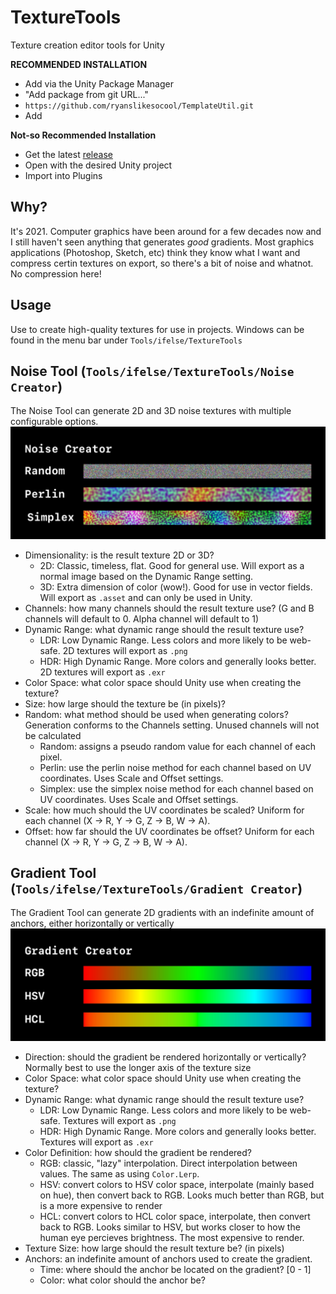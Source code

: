 # TextureTools
Texture creation editor tools for Unity

**RECOMMENDED INSTALLATION**
- Add via the Unity Package Manager
- "Add package from git URL..."
- `https://github.com/ryanslikesocool/TemplateUtil.git`
- Add

**Not-so Recommended Installation**
- Get the latest [release](https://github.com/ryanslikesocool/TemplateUtil/releases)
- Open with the desired Unity project
- Import into Plugins

## Why?
It's 2021.  Computer graphics have been around for a few decades now and I still haven't seen anything that generates *good* gradients.  Most graphics applications (Photoshop, Sketch, etc) think they know what I want and compress certin textures on export, so there's a bit of noise and whatnot.  No compression here!

## Usage
Use to create high-quality textures for use in projects.
Windows can be found in the menu bar under `Tools/ifelse/TextureTools`

## Noise Tool (`Tools/ifelse/TextureTools/Noise Creator`)
The Noise Tool can generate 2D and 3D noise textures with multiple configurable options.\
![Noise Tool sample image](images~/noiseSample.jpg)
- Dimensionality: is the result texture 2D or 3D?
    - 2D: Classic, timeless, flat.  Good for general use.  Will export as a normal image based on the Dynamic Range setting.
    - 3D: Extra dimension of color (wow!).  Good for use in vector fields.  Will export as `.asset` and can only be used in Unity.
- Channels: how many channels should the result texture use?  (G and B channels will default to 0.  Alpha channel will default to 1)
- Dynamic Range: what dynamic range should the result texture use?
    - LDR: Low Dynamic Range.  Less colors and more likely to be web-safe.  2D textures will export as `.png`
    - HDR: High Dynamic Range.  More colors and generally looks better.  2D textures will export as `.exr`
- Color Space: what color space should Unity use when creating the texture?
- Size: how large should the texture be (in pixels)?
- Random: what method should be used when generating colors?  Generation conforms to the Channels setting.  Unused channels will not be calculated
    - Random: assigns a pseudo random value for each channel of each pixel.
    - Perlin: use the perlin noise method for each channel based on UV coordinates.  Uses Scale and Offset settings.
    - Simplex: use the simplex noise method for each channel based on UV coordinates.  Uses Scale and Offset settings.
- Scale: how much should the UV coordinates be scaled?  Uniform for each channel (X -> R, Y -> G, Z -> B, W -> A).
- Offset: how far should the UV coordinates be offset?  Uniform for each channel (X -> R, Y -> G, Z -> B, W -> A).

## Gradient Tool (`Tools/ifelse/TextureTools/Gradient Creator`)
The Gradient Tool can generate 2D gradients with an indefinite amount of anchors, either horizontally or vertically\
![Gradient Tool sample image](images~/gradientSample.jpg)
- Direction: should the gradient be rendered horizontally or vertically?  Normally best to use the longer axis of the texture size
- Color Space: what color space should Unity use when creating the texture?
- Dynamic Range: what dynamic range should the result texture use?
    - LDR: Low Dynamic Range.  Less colors and more likely to be web-safe.  Textures will export as `.png`
    - HDR: High Dynamic Range.  More colors and generally looks better.  Textures will export as `.exr`
- Color Definition: how should the gradient be rendered?
    - RGB: classic, "lazy" interpolation.  Direct interpolation between values.  The same as using `Color.Lerp`.
    - HSV: convert colors to HSV color space, interpolate (mainly based on hue), then convert back to RGB.  Looks much better than RGB, but is a more expensive to render
    - HCL: convert colors to HCL color space, interpolate, then convert back to RGB.  Looks similar to HSV, but works closer to how the human eye percieves brightness.  The most expensive to render.
- Texture Size: how large should the result texture be? (in pixels)
- Anchors: an indefinite amount of anchors used to create the gradient.
    - Time: where should the anchor be located on the gradient? [0 - 1]
    - Color: what color should the anchor be?